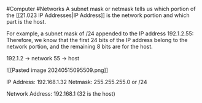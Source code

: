 #Computer #Networks 
A subnet mask or netmask tells us which portion of the [[21.023 IP Addresses|IP Address]] is the network portion and which part is the host.

For example, a subnet mask of /24 appended to the IP address 192.1.2.55:
Therefore, we know that the first 24 bits of the IP address belong to the network portion, and the remaining 8 bits are for the host.

192.1.2 -> network
55 -> host

![[Pasted image 20240515095509.png]]

IP Address: 192.168.1.32
Netmask: 255.255.255.0 or /24

Network Address: 192.168.1 (32 is the host)